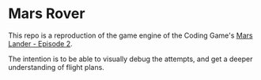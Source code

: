 # Mars Rover

This repo is a reproduction of the game engine of the Coding Game's [Mars Lander - Episode 2](https://www.codingame.com/ide/puzzle/mars-lander-episode-2).

The intention is to be able to visually debug the attempts, and get a deeper understanding of flight plans.
